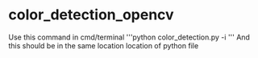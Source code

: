 # color_detection_opencv
 Use this command in cmd/terminal '''python color_detection.py -i <add your image path here>'''
 And this should be in the same location location of python file
  
